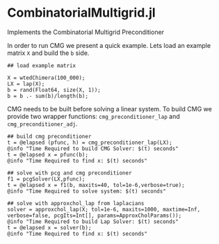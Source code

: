 
# CombinatorialMultigrid.jl
Implements the Combinatorial Multigrid Preconditioner


In order to run CMG we present a quick example. Lets load an example matrix ```X``` and build the ```b``` side. 

```
## load example matrix

X = wtedChimera(100_000);
LX = lap(X);
b = rand(Float64, size(X, 1));
b = b .- sum(b)/length(b);
```
CMG needs to be built before solving a linear system. To build CMG we provide two wrapper functions: ```cmg_preconditioner_lap``` and ```cmg_preconditioner_adj```.
```
## build cmg preconditioner 
t = @elapsed (pfunc, h) = cmg_preconditioner_lap(LX);
@info "Time Required to build CMG Solver: $(t) seconds"
t = @elapsed x = pfunc(b);
@info "Time Required to find x: $(t) seconds"

## solve with pcg and cmg preconditioner
f1 = pcgSolver(LX,pfunc);
t = @elapsed x = f1(b, maxits=40, tol=1e-6,verbose=true);
@info "Time Required to solve system: $(t) seconds"

## solve with approxchol_lap from laplacians
solver = approxchol_lap(X; tol=1e-6, maxits=1000, maxtime=Inf, verbose=false, pcgIts=Int[], params=ApproxCholParams());
@info "Time Required to build Lap Solver: $(t) seconds"
t = @elapsed x = solver(b);
@info "Time Required to find x: $(t) seconds"
```
